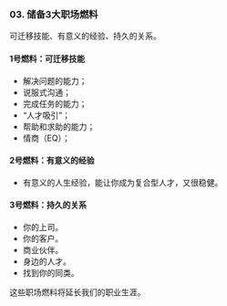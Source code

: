 ### 03. 储备3大职场燃料
可迁移技能、有意义的经验、持久的关系。
#### 1号燃料：可迁移技能
- 解决问题的能力；
- 说服式沟通；
- 完成任务的能力；
- “人才吸引”；
- 帮助和求助的能力；
- 情商（EQ）；
#### 2号燃料：有意义的经验
- 有意义的人生经验，能让你成为复合型人才，又很稳健。
#### 3号燃料：持久的关系
- 你的上司。
- 你的客户。
- 商业伙伴。
- 身边的人才。
- 找到你的同类。

这些职场燃料将延长我们的职业生涯。